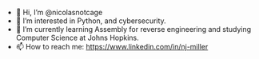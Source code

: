 - 👋 Hi, I’m @nicolasnotcage
- 👀 I’m interested in Python, and cybersecurity.
- 🌱 I’m currently learning Assembly for reverse engineering and studying Computer Science at Johns Hopkins.
- 📫 How to reach me: https://www.linkedin.com/in/nj-miller

<!---
nicolasnotcage/nicolasnotcage is a ✨ special ✨ repository because its `README.md` (this file) appears on your GitHub profile.
You can click the Preview link to take a look at your changes.
--->
